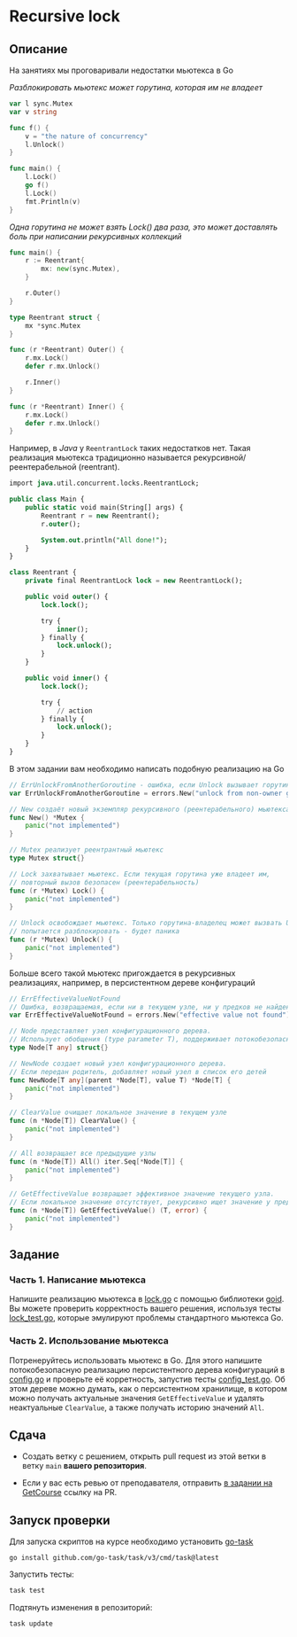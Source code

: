# Recursive lock

## Описание
На занятиях мы проговаривали недостатки мьютекса в Go

*Разблокировать мьютекс может горутина, которая им не владеет*
```go
var l sync.Mutex
var v string

func f() {
	v = "the nature of concurrency"
	l.Unlock()
}

func main() {
	l.Lock()
	go f()
	l.Lock()
	fmt.Println(v)
}
```

*Одна горутина не может взять Lock() два раза, это может доставлять боль при написании рекурсивных коллекций*
```go
func main() {
	r := Reentrant{
		mx: new(sync.Mutex),
	}

	r.Outer()
}

type Reentrant struct {
	mx *sync.Mutex
}

func (r *Reentrant) Outer() {
	r.mx.Lock()
	defer r.mx.Unlock()

	r.Inner()
}

func (r *Reentrant) Inner() {
	r.mx.Lock()
	defer r.mx.Unlock()
}
```

Например, в *Java* у `ReentrantLock` таких недостатков нет. Такая реализация мьютекса традиционно называется
рекурсивной/реентерабельной (reentrant).

```sql
import java.util.concurrent.locks.ReentrantLock;

public class Main {
    public static void main(String[] args) {
        Reentrant r = new Reentrant();
        r.outer();

        System.out.println("All done!");
    }
}

class Reentrant {
    private final ReentrantLock lock = new ReentrantLock();

    public void outer() {
        lock.lock();

        try {
            inner();
        } finally {
            lock.unlock();
        }
    }

    public void inner() {
        lock.lock();

        try {
            // action
        } finally {
            lock.unlock();
        }
    }
}
```

В этом задании вам необходимо написать подобную реализацию на Go

```go
// ErrUnlockFromAnotherGoroutine - ошибка, если Unlock вызывает горутина, не владевшая мьютексом
var ErrUnlockFromAnotherGoroutine = errors.New("unlock from non-owner goroutine")

// New создаёт новый экземпляр рекурсивного (реентерабельного) мьютекса
func New() *Mutex {
	panic("not implemented")
}

// Mutex реализует реентрантный мьютекс
type Mutex struct{}

// Lock захватывает мьютекс. Если текущая горутина уже владеет им,
// повторный вызов безопасен (реентерабельность)
func (r *Mutex) Lock() {
	panic("not implemented")
}

// Unlock освобождает мьютекс. Только горутина-владелец может вызвать Unlock, если другая горутина
// попытается разблокировать - будет паника
func (r *Mutex) Unlock() {
	panic("not implemented")
}
```

Больше всего такой мьютекс пригождается в рекурсивных реализациях, например, в персистентном дереве конфигураций

```go
// ErrEffectiveValueNotFound
// Ошибка, возвращаемая, если ни в текущем узле, ни у предков не найдено значение
var ErrEffectiveValueNotFound = errors.New("effective value not found")

// Node представляет узел конфигурационного дерева.
// Использует обобщения (type parameter T), поддерживает потокобезопасность
type Node[T any] struct{}

// NewNode создает новый узел конфигурационного дерева.
// Если передан родитель, добавляет новый узел в список его детей
func NewNode[T any](parent *Node[T], value T) *Node[T] {
	panic("not implemented")
}

// ClearValue очищает локальное значение в текущем узле
func (n *Node[T]) ClearValue() {
	panic("not implemented")
}

// All возвращает все предыдущие узлы
func (n *Node[T]) All() iter.Seq[*Node[T]] {
	panic("not implemented")
}

// GetEffectiveValue возвращает эффективное значение текущего узла.
// Если локальное значение отсутствует, рекурсивно ищет значение у предков
func (n *Node[T]) GetEffectiveValue() (T, error) {
	panic("not implemented")
}
```

## Задание

### Часть 1. Написание мьютекса
Напишите реализацию  мьютекса в [lock.go](./internal/reentrant/lock.go) с помощью библиотеки [goid](https://github.com/petermattis/goid). Вы можете проверить корректность
вашего решения, используя тесты [lock_test.go](./internal/reentrant/lock_test.go), которые эмулируют проблемы стандартного мьютекса Go.

### Часть 2. Использование мьютекса
Потренеруйтесь использовать мьютекс в Go. Для этого напишите потокобезопасную реализацию персистентного дерева конфигураций в
[config.go](./internal/config/config.go) и проверьте её корретность, запустив тесты
[config_test.go](./internal/config/config_test.go). Об этом дереве можно думать, как о персистентном хранилище, в котором
можно получать актуальные значения `GetEffectiveValue` и удалять неактуальные `ClearValue`, а также получать историю значений `All`.

## Сдача
* Создать ветку с решением, открыть pull request из этой ветки в ветку `main` **вашего репозитория**.

* Если у вас есть ревью от преподавателя, отправить [в задании на GetCourse](https://igoroutine.getcourse.ru/pl/teach/control/lesson/view?id=342566686&editMode=0) ссылку на PR.

## Запуск проверки
Для запуска скриптов на курсе необходимо установить [go-task](https://taskfile.dev/installation/)

```
go install github.com/go-task/task/v3/cmd/task@latest
```

Запустить тесты:

```bash 
task test
```

Подтянуть изменения в репозиторий:

```bash
task update
```
